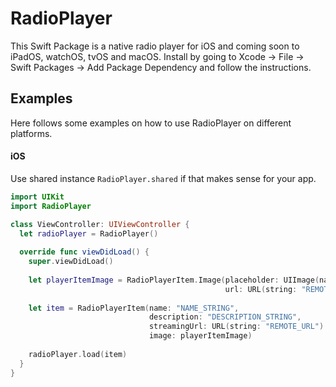 # RadioPlayer

This Swift Package is a native radio player for iOS and coming soon to iPadOS, watchOS, tvOS and macOS. Install by going to Xcode -> File -> Swift Packages -> Add Package Dependency and follow the instructions.

## Examples

Here follows some examples on how to use RadioPlayer on different platforms.

#### iOS

Use shared instance `RadioPlayer.shared` if that makes sense for your app.

```swift
import UIKit
import RadioPlayer

class ViewController: UIViewController {
  let radioPlayer = RadioPlayer()
  
  override func viewDidLoad() {
    super.viewDidLoad()
 
    let playerItemImage = RadioPlayerItem.Image(placeholder: UIImage(named: "LOCAL_IMAGE_NAME_STRING")!,
                                                url: URL(string: "REMOTE_IMAGE_URL"))
    
    let item = RadioPlayerItem(name: "NAME_STRING",
                               description: "DESCRIPTION_STRING",
                               streamingUrl: URL(string: "REMOTE_URL")!,
                               image: playerItemImage)
    
    radioPlayer.load(item)
  }
}
```
